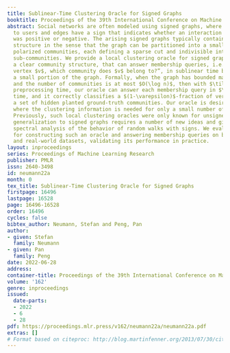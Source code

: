 ```yaml
---
title: Sublinear-Time Clustering Oracle for Signed Graphs
booktitle: Proceedings of the 39th International Conference on Machine Learning
abstract: Social networks are often modeled using signed graphs, where vertices correspond
  to users and edges have a sign that indicates whether an interaction between users
  was positive or negative. The arising signed graphs typically contain a clear community
  structure in the sense that the graph can be partitioned into a small number of
  polarized communities, each defining a sparse cut and indivisible into smaller polarized
  sub-communities. We provide a local clustering oracle for signed graphs with such
  a clear community structure, that can answer membership queries, i.e., “Given a
  vertex $v$, which community does $v$ belong to?”, in sublinear time by reading only
  a small portion of the graph. Formally, when the graph has bounded maximum degree
  and the number of communities is at most $O(\log n)$, then with $\tilde{O}(\sqrt{n}\operatorname{poly}(1/\varepsilon))$
  preprocessing time, our oracle can answer each membership query in $\tilde{O}(\sqrt{n}\operatorname{poly}(1/\varepsilon))$
  time, and it correctly classifies a $(1-\varepsilon)$-fraction of vertices w.r.t.
  a set of hidden planted ground-truth communities. Our oracle is desirable in applications
  where the clustering information is needed for only a small number of vertices.
  Previously, such local clustering oracles were only known for unsigned graphs; our
  generalization to signed graphs requires a number of new ideas and gives a novel
  spectral analysis of the behavior of random walks with signs. We evaluate our algorithm
  for constructing such an oracle and answering membership queries on both synthetic
  and real-world datasets, validating its performance in practice.
layout: inproceedings
series: Proceedings of Machine Learning Research
publisher: PMLR
issn: 2640-3498
id: neumann22a
month: 0
tex_title: Sublinear-Time Clustering Oracle for Signed Graphs
firstpage: 16496
lastpage: 16528
page: 16496-16528
order: 16496
cycles: false
bibtex_author: Neumann, Stefan and Peng, Pan
author:
- given: Stefan
  family: Neumann
- given: Pan
  family: Peng
date: 2022-06-28
address:
container-title: Proceedings of the 39th International Conference on Machine Learning
volume: '162'
genre: inproceedings
issued:
  date-parts:
  - 2022
  - 6
  - 28
pdf: https://proceedings.mlr.press/v162/neumann22a/neumann22a.pdf
extras: []
# Format based on citeproc: http://blog.martinfenner.org/2013/07/30/citeproc-yaml-for-bibliographies/
---
```

